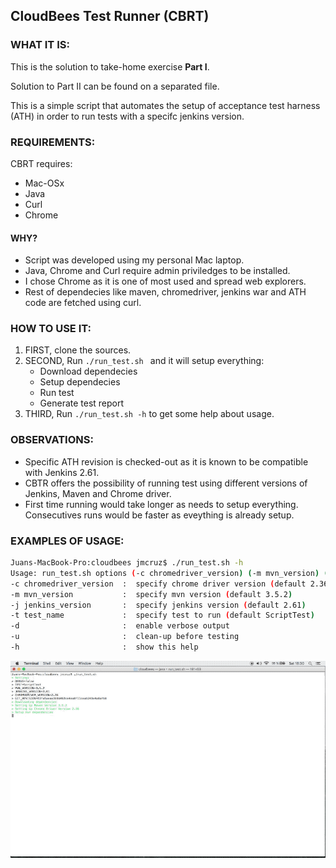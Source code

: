 ## CloudBees Test Runner (CBRT)

### WHAT IT IS:

This is the solution to take-home exercise **Part I**.

Solution to Part II can be found on a separated file.

This is a simple script that automates the setup of acceptance test harness (ATH) in order to run tests with a specifc jenkins version. 

### REQUIREMENTS:

CBRT requires:
* Mac-OSx
* Java
* Curl
* Chrome

#### WHY?
* Script was developed using my personal Mac laptop.
* Java, Chrome and Curl require admin priviledges to be installed.
* I chose Chrome as it is one of most used and spread web explorers.
* Rest of dependecies like maven, chromedriver, jenkins war and ATH code are fetched using  curl.

### HOW TO USE IT:
1. FIRST,  clone the sources.
2. SECOND, Run ```./run_test.sh ``` and it will setup everything:
	* Download dependecies
	* Setup dependecies 
	* Run test
	* Generate test report
3. THIRD, Run ```./run_test.sh -h``` to get some help about usage.

### OBSERVATIONS:
* Specific ATH revision is checked-out as it is known to be compatible with Jenkins 2.61.
* CBTR offers the possibility of running test using different versions of Jenkins, Maven and Chrome driver.
* First time running would take longer as needs to setup everything. Consecutives runs would be faster as eveything is already setup.

### EXAMPLES OF USAGE:

``` bash
Juans-MacBook-Pro:cloudbees jmcruz$ ./run_test.sh -h
Usage: run_test.sh options (-c chromedriver_version) (-m mvn_version) (-j jenkins_version) (-t test_name) (-d) (-u) (-h)
-c chromedriver_version  :  specify chrome driver version (default 2.36)
-m mvn_version           :  specify mvn version (default 3.5.2)
-j jenkins_version       :  specify jenkins version (default 2.61)
-t test_name             :  specify test to run (default ScriptTest)
-d                       :  enable verbose output
-u                       :  clean-up before testing
-h                       :  show this help
```
![](images/cloudbees.gif)